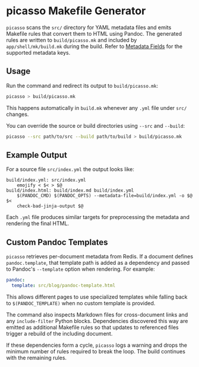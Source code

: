 # picasso Makefile Generator

`picasso` scans the `src/` directory for YAML metadata files and emits Makefile
rules that convert them to HTML using Pandoc. The generated rules are written to
`build/picasso.mk` and included by `app/shell/mk/build.mk` during the build.
Refer to [Metadata Fields](../reference/metadata-fields.md) for the supported metadata keys.

## Usage

Run the command and redirect its output to `build/picasso.mk`:

```bash
picasso > build/picasso.mk
```

This happens automatically in `build.mk` whenever any `.yml` file under `src/`
changes.

You can override the source or build directories using `--src` and `--build`:

```bash
picasso --src path/to/src --build path/to/build > build/picasso.mk
```

## Example Output

For a source file `src/index.yml` the output looks like:

```make
build/index.yml: src/index.yml
    emojify < $< > $@
build/index.html: build/index.md build/index.yml
    $(PANDOC_CMD) $(PANDOC_OPTS) --metadata-file=build/index.yml -o $@ $<
    check-bad-jinja-output $@
```

Each `.yml` file produces similar targets for preprocessing the metadata and
rendering the final HTML.

## Custom Pandoc Templates

`picasso` retrieves per-document metadata from Redis. If a document defines
`pandoc.template`, that template path is added as a dependency and passed to
Pandoc's `--template` option when rendering. For example:

```yaml
pandoc:
  template: src/blog/pandoc-template.html
```

This allows different pages to use specialized templates while falling back to
`$(PANDOC_TEMPLATE)` when no custom template is provided.

The command also inspects Markdown files for cross-document links and any
`include-filter` Python blocks.  Dependencies discovered this way are emitted as
additional Makefile rules so that updates to referenced files trigger a rebuild
of the including document.

If these dependencies form a cycle, `picasso` logs a warning and drops the
minimum number of rules required to break the loop. The build continues with the
remaining rules.
